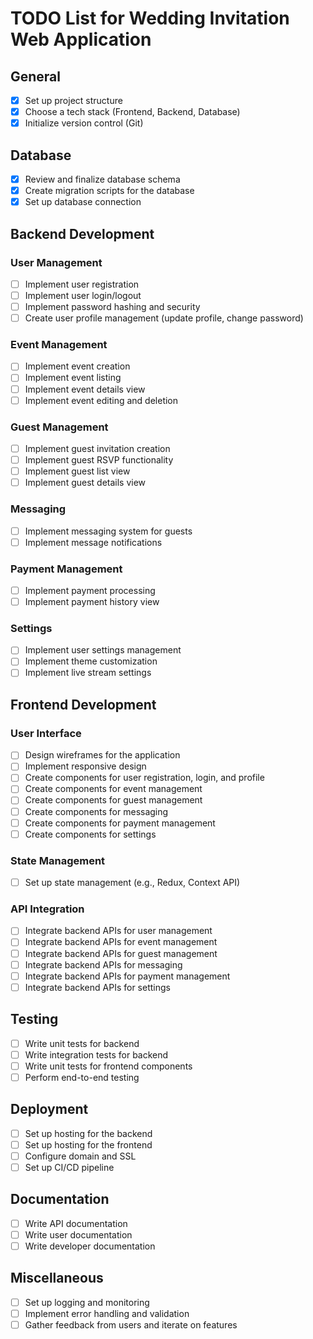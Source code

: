 # TODO List for Wedding Invitation Web Application

## General
- [x] Set up project structure
- [x] Choose a tech stack (Frontend, Backend, Database)
- [x] Initialize version control (Git)

## Database
- [x] Review and finalize database schema
- [x] Create migration scripts for the database
- [x] Set up database connection

## Backend Development
### User Management
- [ ] Implement user registration
- [ ] Implement user login/logout
- [ ] Implement password hashing and security
- [ ] Create user profile management (update profile, change password)

### Event Management
- [ ] Implement event creation
- [ ] Implement event listing
- [ ] Implement event details view
- [ ] Implement event editing and deletion

### Guest Management
- [ ] Implement guest invitation creation
- [ ] Implement guest RSVP functionality
- [ ] Implement guest list view
- [ ] Implement guest details view

### Messaging
- [ ] Implement messaging system for guests
- [ ] Implement message notifications

### Payment Management
- [ ] Implement payment processing
- [ ] Implement payment history view

### Settings
- [ ] Implement user settings management
- [ ] Implement theme customization
- [ ] Implement live stream settings

## Frontend Development
### User Interface
- [ ] Design wireframes for the application
- [ ] Implement responsive design
- [ ] Create components for user registration, login, and profile
- [ ] Create components for event management
- [ ] Create components for guest management
- [ ] Create components for messaging
- [ ] Create components for payment management
- [ ] Create components for settings

### State Management
- [ ] Set up state management (e.g., Redux, Context API)

### API Integration
- [ ] Integrate backend APIs for user management
- [ ] Integrate backend APIs for event management
- [ ] Integrate backend APIs for guest management
- [ ] Integrate backend APIs for messaging
- [ ] Integrate backend APIs for payment management
- [ ] Integrate backend APIs for settings

## Testing
- [ ] Write unit tests for backend
- [ ] Write integration tests for backend
- [ ] Write unit tests for frontend components
- [ ] Perform end-to-end testing

## Deployment
- [ ] Set up hosting for the backend
- [ ] Set up hosting for the frontend
- [ ] Configure domain and SSL
- [ ] Set up CI/CD pipeline

## Documentation
- [ ] Write API documentation
- [ ] Write user documentation
- [ ] Write developer documentation

## Miscellaneous
- [ ] Set up logging and monitoring
- [ ] Implement error handling and validation
- [ ] Gather feedback from users and iterate on features